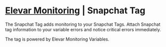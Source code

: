 # [Elevar Monitoring](https://www.getelevar.com/marketing-tag-monitoring/) | Snapchat Tag

The Snapchat Tag adds monitoring to your Snapchat Tags. Attach Snapchat tag information to your variable errors and notice critical errors immediately.

The tag is powered by Elevar Monitoring Variables.
